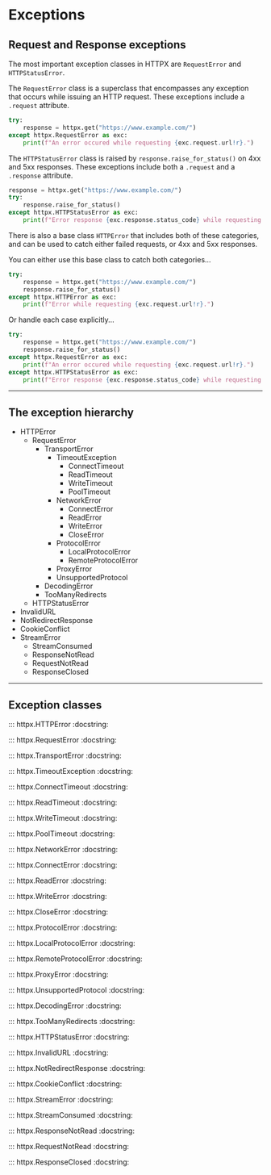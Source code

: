# Exceptions

## Request and Response exceptions

The most important exception classes in HTTPX are `RequestError` and `HTTPStatusError`.

The `RequestError` class is a superclass that encompasses any exception that occurs
while issuing an HTTP request. These exceptions include a `.request` attribute.

```python
try:
    response = httpx.get("https://www.example.com/")
except httpx.RequestError as exc:
    print(f"An error occured while requesting {exc.request.url!r}.")
```

The `HTTPStatusError` class is raised by `response.raise_for_status()` on 4xx and 5xx responses.
These exceptions include both a `.request` and a `.response` attribute.

```python
response = httpx.get("https://www.example.com/")
try:
    response.raise_for_status()
except httpx.HTTPStatusError as exc:
    print(f"Error response {exc.response.status_code} while requesting {exc.request.url!r}.")
```

There is also a base class `HTTPError` that includes both of these categories, and can be used
to catch either failed requests, or 4xx and 5xx responses.

You can either use this base class to catch both categories...

```python
try:
    response = httpx.get("https://www.example.com/")
    response.raise_for_status()
except httpx.HTTPError as exc:
    print(f"Error while requesting {exc.request.url!r}.")
```

Or handle each case explicitly...

```python
try:
    response = httpx.get("https://www.example.com/")
    response.raise_for_status()
except httpx.RequestError as exc:
    print(f"An error occured while requesting {exc.request.url!r}.")
except httpx.HTTPStatusError as exc:
    print(f"Error response {exc.response.status_code} while requesting {exc.request.url!r}.")
```

---

## The exception hierarchy

* HTTPError
    * RequestError
        * TransportError
            * TimeoutException
                * ConnectTimeout
                * ReadTimeout
                * WriteTimeout
                * PoolTimeout
            * NetworkError
                * ConnectError
                * ReadError
                * WriteError
                * CloseError
            * ProtocolError
                * LocalProtocolError
                * RemoteProtocolError
            * ProxyError
            * UnsupportedProtocol
        * DecodingError
        * TooManyRedirects
    * HTTPStatusError
* InvalidURL
* NotRedirectResponse
* CookieConflict
* StreamError
    * StreamConsumed
    * ResponseNotRead
    * RequestNotRead
    * ResponseClosed

---

## Exception classes

::: httpx.HTTPError
    :docstring:

::: httpx.RequestError
    :docstring:

::: httpx.TransportError
    :docstring:

::: httpx.TimeoutException
    :docstring:

::: httpx.ConnectTimeout
    :docstring:

::: httpx.ReadTimeout
    :docstring:

::: httpx.WriteTimeout
    :docstring:

::: httpx.PoolTimeout
    :docstring:

::: httpx.NetworkError
    :docstring:

::: httpx.ConnectError
    :docstring:

::: httpx.ReadError
    :docstring:

::: httpx.WriteError
    :docstring:

::: httpx.CloseError
    :docstring:

::: httpx.ProtocolError
    :docstring:

::: httpx.LocalProtocolError
    :docstring:

::: httpx.RemoteProtocolError
    :docstring:

::: httpx.ProxyError
    :docstring:

::: httpx.UnsupportedProtocol
    :docstring:

::: httpx.DecodingError
    :docstring:

::: httpx.TooManyRedirects
    :docstring:

::: httpx.HTTPStatusError
    :docstring:

::: httpx.InvalidURL
    :docstring:

::: httpx.NotRedirectResponse
    :docstring:

::: httpx.CookieConflict
    :docstring:

::: httpx.StreamError
    :docstring:

::: httpx.StreamConsumed
    :docstring:

::: httpx.ResponseNotRead
    :docstring:

::: httpx.RequestNotRead
    :docstring:

::: httpx.ResponseClosed
    :docstring:
